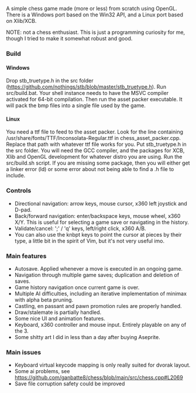 A simple chess game made (more or less) from scratch using OpenGL.
There is a Windows port based on the Win32 API, and a Linux port based on Xlib/XCB.


NOTE: not a chess enthusiast. This is just a programming curiosity for me, though I tried to make it somewhat robust and good.


### Build
#### Windows
Drop stb_truetype.h in the src folder (https://github.com/nothings/stb/blob/master/stb_truetype.h).
Run src/build.bat. Your shell instance needs to have the MSVC compiler activated for 64-bit compilation.
Then run the asset packer executable. It will pack the bmp files into a single file used by the game.
#### Linux
You need a ttf file to feed to the asset packer. Look for the line containing /usr/share/fonts/TTF/Inconsolata-Regular.ttf in chess_asset_packer.cpp.
Replace that path with whatever ttf file works for you. Put stb_truetype.h in the src folder. 
You will need the GCC compiler, and the packages for XCB, Xlib and OpenGL development for whatever distro you are using.
Run the src/build.sh script. 
If you are missing some package, then you will either get a linker error (ld) or some error about not being able to find a .h file to include.


### Controls
- Directional navigation: arrow keys, mouse cursor, x360 left joystick and D-pad.
- Back/forward navigation: enter/backspace keys, mouse wheel, x360 X/Y. 
This is useful for selecting a game save or navigating in the history.
- Validate/cancel: ';' / 'q' keys, left/right click, x360 A/B.
- You can also use the knbpt keys to point the cursor at pieces by their type, a little bit in the spirit of Vim, but it's not very useful imo.

### Main features
- Autosave. Applied whenever a move is executed in an ongoing game.
- Navigation through multiple game saves; duplication and deletion of saves.
- Game history navigation once current game is over.
- Multiple AI difficulties, including an iterative implementation of minimax with alpha beta pruning.
- Castling, en passant and pawn promotion rules are properly handled.
- Draw/stalemate is partially handled.
- Some nice UI and animation features.
- Keyboard, x360 controller and mouse input. Entirely playable on any of the 3.
- Some shitty art I did in less than a day after buying Aseprite.

### Main issues
- Keyboard virtual keycode mapping is only really suited for dvorak layout.
- Some ai problems, see https://github.com/ganbatte8/chess/blob/main/src/chess.cpp#L2069
- Save file corruption safety could be improved
